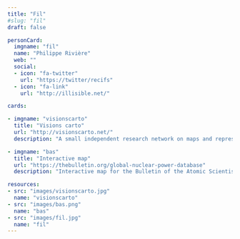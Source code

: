 ```yaml
---
title: "Fil"
#slug: "fil"
draft: false

personCard:
  imgname: "fil"
  name: "Philippe Rivière"
  web: ""
  social:
  - icon: "fa-twitter"
    url: "https://twitter/recifs"
  - icon: "fa-link"
    url: "http://illisible.net/"

cards:

- imgname: "visionscarto"
  title: "Visions carto"
  url: "http://visionscarto.net/"
  description: "A small independent research network on maps and representations"

- imgname: "bas"
  title: "Interactive map"
  url: "https://thebulletin.org/global-nuclear-power-database"
  description: "Interactive map for the Bulletin of the Atomic Scientists"

resources:
- src: "images/visionscarto.jpg"
  name: "visionscarto"
- src: "images/bas.png"
  name: "bas"
- src: "images/fil.jpg"
  name: "fil"
---
```

